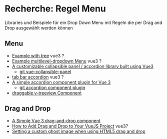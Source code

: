 # Recherche: Regel Menu

Libraries und Beispiele für ein Drop Down Menu mit Regeln die per Drag and Drop ausgewählt werden können

## Menu

- [Example with tree](https://vuejs.org/examples/#tree) vue3 ?
- [Example multilevel-dropdown Menu](https://github.com/webnoobcodes/vuejs-multilevel-dropdown) vue3 ?
- [A customizable collapsible panel / accordion library built using Vue3](https://vuejsexamples.com/a-customizable-collapsible-panel-accordion-library-built-using-vue3/)
  - [git vue-collapsible-panel](https://github.com/dafcoe/vue-collapsible-panel)
- [tab bar accordion](https://vuejsexamples.com/a-simple-accordion-component-plugin-for-vue-3/) vue3 ?
- [A simple accordion component plugin for Vue 3](https://vuejsexamples.com/a-simple-accordion-component-plugin-for-vue-3/)
  - [git accordion component plugin ](https://github.com/jonbackus/vue3-accessible-accordion)
- [draggable v-treeview Component](https://morioh.com/p/5971a66fff15)

## Drag and Drop

- [A Simple Vue 3 drag-and-drop component](https://vuejsexamples.com/a-simple-vue-3-drag-and-drop-component/)
- [How to Add Drag and Drop to Your VueJS Project](https://learnvue.co/2020/01/how-to-add-drag-and-drop-to-your-vuejs-project/#adding-drag-and-drop-functionality) vue3?
- [Setting a custom ghost image when using HTML5 drag and drop](https://www.kryogenix.org/code/browser/custom-drag-image.html)
